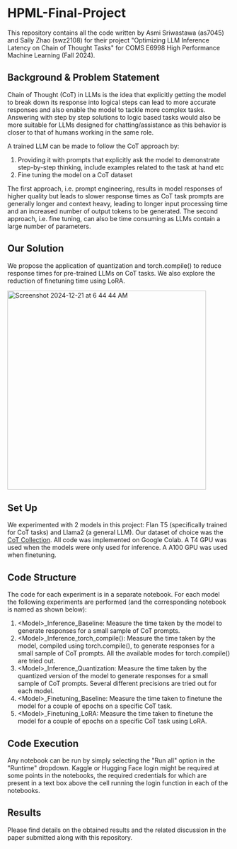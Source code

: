 # HPML-Final-Project
This repository contains all the code written by Asmi Sriwastawa (as7045) and Sally Zhao (swz2108) for their project "Optimizing LLM Inference Latency on Chain of Thought Tasks" for COMS E6998 High Performance Machine Learning (Fall 2024).

## Background & Problem Statement
Chain of Thought (CoT) in LLMs is the idea that explicitly getting the model to break down its response into logical steps can lead to more accurate responses and also enable the model to tackle more complex tasks. Answering with step by step solutions to logic based tasks would also be more suitable for LLMs designed for chatting/assistance as this behavior is closer to that of humans working in the same role.

A trained LLM can be made to follow the CoT approach by:
1) Providing it with prompts that explicitly ask the model to demonstrate step-by-step thinking, include examples related to the task at hand etc
2) Fine tuning the model on a CoT dataset

The first approach, i.e. prompt engineering, results in model responses of higher quality but leads to slower response times as CoT task prompts are generally longer and context heavy, leading to longer input processing time and an increased number of output tokens to be generated. The second approach, i.e. fine tuning, can also be time consuming as LLMs contain a large number of parameters.

## Our Solution
We propose the application of quantization and torch.compile() to reduce response times for pre-trained LLMs on CoT tasks. We also explore the reduction of finetuning time using LoRA.

<img width="449" alt="Screenshot 2024-12-21 at 6 44 44 AM" src="https://github.com/user-attachments/assets/4afef5f2-153e-4de4-8ac6-1d3e3c1183bf" />

## Set Up
We experimented with 2 models in this project: Flan T5 (specifically trained for CoT tasks) and Llama2 (a general LLM). Our dataset of choice was the [CoT Collection](https://www.kaggle.com/datasets/konradb/chain-of-thought-collection/data/CoT_collection.json). All code was implemented on Google Colab. A T4 GPU was used when the models were only used for inference. A A100 GPU was used when finetuning.

## Code Structure
The code for each experiment is in a separate notebook. For each model the following experiments are performed (and the corresponding notebook is named as shown below):
1) \<Model>_Inference_Baseline: Measure the time taken by the model to generate responses for a small sample of CoT prompts.
2) \<Model>_Inference_torch_compile(): Measure the time taken by the model, compiled using torch.compile(), to generate responses for a small sample of CoT prompts. All the available modes for torch.compile() are tried out.
3) \<Model>_Inference_Quantization: Measure the time taken by the quantized version of the model to generate responses for a small sample of CoT prompts. Several different precisions are tried out for each model.
4) \<Model>_Finetuning_Baseline: Measure the time taken to finetune the model for a couple of epochs on a specific CoT task.
5) \<Model>_Finetuning_LoRA: Measure the time taken to finetune the model for a couple of epochs on a specific CoT task using LoRA.

## Code Execution
Any notebook can be run by simply selecting the "Run all" option in the "Runtime" dropdown. Kaggle or Hugging Face login might be required at some points in the notebooks, the required credentials for which are present in a text box above the cell running the login function in each of the notebooks.

## Results
Please find details on the obtained results and the related discussion in the paper submitted along with this repository.
